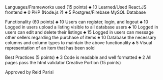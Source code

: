 Languages/Frameworks used (15 points)
♣	10 Learned/Used React.JS frontend
♣	0 PHP (Node.js ?)
♣	5 Postgres/Firebase MySQL Database

Functionality (60 points)
♣	10 Users can register, login, and logout
♣	10 Logged in users upload a listing visible to all database users
♣	10 Logged in users can edit and delete their listings
♣	15 Logged in users can message other sellers regarding the purchase of items 
♣	10 Database the necessary columns and column types to maintain the above functionality
♣	5 Visual representation of an item that has been sold

Best Practices (5 points)
♣	3 Code is readable and well formatted
♣	2 All pages pass the html validator
Creative Portion (15 points)

Approved by Reid Parisi

